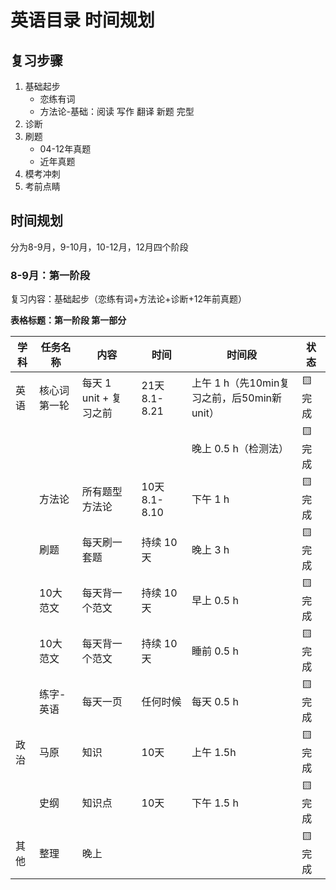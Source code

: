 # 英语目录 时间规划

## 复习步骤

1. 基础起步  
    - 恋练有词
    - 方法论-基础：阅读 写作 翻译 新题 完型
2. 诊断
3. 刷题  
    - 04-12年真题
    - 近年真题
4. 模考冲刺
5. 考前点睛

## 时间规划

分为8-9月，9-10月，10-12月，12月四个阶段

### 8-9月：第一阶段

复习内容：基础起步（恋练有词+方法论+诊断+12年前真题）

**表格标题：第一阶段 第一部分**

<!-- 1. 恋练有词 | 每天 1 unit | 21天 8.1-8.21 | 上午 1 h | 完成

1. 恋练有词 | 每天 1 unit | 21天 8.1-8.21 | 下午 1 h | 完成

1. 恋练有词 | 每天 1 unit | 21天 8.1-8.21 | 晚上 0.5 h | 完成

1. 方法论 | 阅读+写作+翻译 | 10天 8.1-8.10 | 上午：阅读 1 h | 完成

1. 方法论 | 阅读+写作+翻译 | 10天 8.1-8.10 | 下午：写作 1 h | 完成

1. 方法论 | 阅读+写作+翻译 | 10天 8.1-8.10 | 下午：翻译 1 h | 完成

1. 12年前真题 | 阅读+写作+翻译 | 持续 10 天 | 晚上：真题 2 h | 完成

1. 整理 | 晚上 | 完成 -->


| 学科  | 任务名称           | 内容               | 时间             | 时间段     | 状态   |
|-------|--------------------|--------------------|------------------|------------|--------|
| 英语  | 核心词第一轮         | 每天 1 unit + 复习之前 | 21天 8.1-8.21    | 上午 1 h（先10min复习之前，后50min新unit）   | 🟨 完成    |
|       |                    |                    |                  | 晚上 0.5 h（检测法） | 🟨 完成   |
|       | 方法论             | 所有题型方法论     | 10天 8.1-8.10    | 下午 1 h   | 🟨 完成    |
|       | 刷题         | 每天刷一套题     | 持续 10 天       | 晚上 3 h  | 🟨 完成    |
|       | 10大范文         | 每天背一个范文     | 持续 10 天       | 早上 0.5 h  | 🟨 完成    |
|       | 10大范文         | 每天背一个范文     | 持续 10 天       | 睡前 0.5 h  | 🟨 完成    |
|       | 练字-英语         | 每天一页     | 任何时候       | 每天 0.5 h | 🟨 完成    |
| 政治  | 马原               | 知识               |  10天         |      上午 1.5h      | 🟨 完成    |
|       |  史纲     | 知识点     | 10天       | 下午 1.5 h | 🟨 完成    |
| 其他  | 整理               | 晚上               |                  |            | 🟨 完成    |

